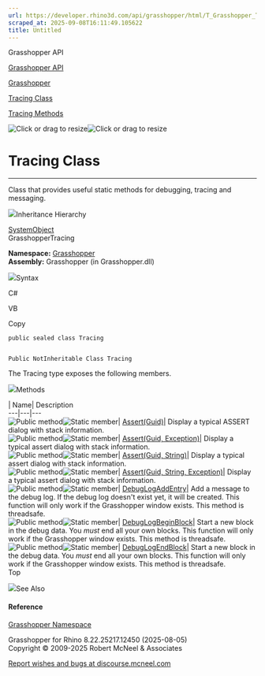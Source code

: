 ```yaml
---
url: https://developer.rhino3d.com/api/grasshopper/html/T_Grasshopper_Tracing.htm
scraped_at: 2025-09-08T16:11:49.105622
title: Untitled
---
```


Grasshopper API

[Grasshopper API](../html/723c01da-9986-4db2-8f53-6f3a7494df75.htm
"Grasshopper API")

[Grasshopper](../html/N_Grasshopper.htm "Grasshopper")

[Tracing Class](../html/T_Grasshopper_Tracing.htm "Tracing Class")

[Tracing Methods](../html/Methods_T_Grasshopper_Tracing.htm "Tracing Methods")

![Click or drag to resize](../icons/TocOpen.gif)![Click or drag to
resize](../icons/TocClose.gif)

# Tracing Class  
  
---  
  
Class that provides useful static methods for debugging, tracing and
messaging.

![](../icons/SectionExpanded.png)Inheritance Hierarchy

[SystemObject](https://docs.microsoft.com/dotnet/api/system.object)  
GrasshopperTracing  

**Namespace:** [Grasshopper](N_Grasshopper.htm)  
**Assembly:** Grasshopper (in Grasshopper.dll)

![](../icons/SectionExpanded.png)Syntax

C#

VB

Copy

    
    
    public sealed class Tracing
    
    
    Public NotInheritable Class Tracing

The Tracing type exposes the following members.

![](../icons/SectionExpanded.png)Methods

| Name| Description  
---|---|---  
![Public method](../icons/pubmethod.gif)![Static member](../icons/static.gif)|
[Assert(Guid)](M_Grasshopper_Tracing_Assert.htm)|  Display a typical ASSERT
dialog with stack information.  
![Public method](../icons/pubmethod.gif)![Static member](../icons/static.gif)|
[Assert(Guid, Exception)](M_Grasshopper_Tracing_Assert_1.htm)|  Display a
typical assert dialog with stack information.  
![Public method](../icons/pubmethod.gif)![Static member](../icons/static.gif)|
[Assert(Guid, String)](M_Grasshopper_Tracing_Assert_2.htm)|  Display a typical
assert dialog with stack information.  
![Public method](../icons/pubmethod.gif)![Static member](../icons/static.gif)|
[Assert(Guid, String, Exception)](M_Grasshopper_Tracing_Assert_3.htm)|
Display a typical assert dialog with stack information.  
![Public method](../icons/pubmethod.gif)![Static member](../icons/static.gif)|
[DebugLogAddEntry](M_Grasshopper_Tracing_DebugLogAddEntry.htm)|  Add a message
to the debug log. If the debug log doesn't exist yet, it will be created. This
function will only work if the Grasshopper window exists. This method is
threadsafe.  
![Public method](../icons/pubmethod.gif)![Static member](../icons/static.gif)|
[DebugLogBeginBlock](M_Grasshopper_Tracing_DebugLogBeginBlock.htm)|  Start a
new block in the debug data. You _must_ end all your own blocks. This function
will only work if the Grasshopper window exists. This method is threadsafe.  
![Public method](../icons/pubmethod.gif)![Static member](../icons/static.gif)|
[DebugLogEndBlock](M_Grasshopper_Tracing_DebugLogEndBlock.htm)|  Start a new
block in the debug data. You _must_ end all your own blocks. This function
will only work if the Grasshopper window exists. This method is threadsafe.  
Top

![](../icons/SectionExpanded.png)See Also

#### Reference

[Grasshopper Namespace](N_Grasshopper.htm)

Grasshopper for Rhino 8.22.25217.12450 (2025-08-05)  
Copyright © 2009-2025 Robert McNeel & Associates

[Report wishes and bugs at
discourse.mcneel.com](https://discourse.mcneel.com/c/grasshopper)

